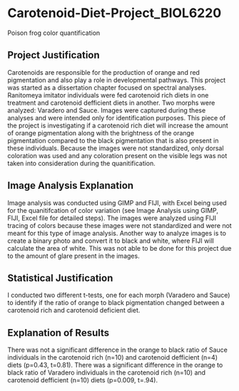 # Carotenoid-Diet-Project_BIOL6220
Poison frog color quantification

## Project Justification
Carotenoids are responsible for the production of orange and red pigmentation and also play a role in developmental pathways. This project was started as a dissertation chapter focused on spectral analyses. 
Ranitomeya imitator individuals were fed carotenoid rich diets in one treatment and carotenoid defficient diets in another. Two morphs were analyzed: Varadero and Sauce. Images were captured during these analyses and were intended only for identification purposes. 
This piece of the project is investigating if a carotenoid rich diet will increase the amount of orange pigmentation along with the brightness of the orange pigmentation compared to the black pigmentation that is also present in these individuals. 
Because the images were not standardized, only dorsal coloration was used and any coloration present on the visible legs was not taken into consideration during the quanitification.

## Image Analysis Explanation
Image analysis was conducted using GIMP and FIJI, with Excel being used for the quanitifcation of color variation (see Image Analysis using GIMP, FIJI, Excel file for detailed steps). The images were analyzed using FIJI tracing of colors because these images were not standardized and were not meant for this type of image analysis. Another way to analyze images is to create a binary photo and convert it to black and white, where FIJI will calculate the area of white. This was not able to be done for this project due to the amount of glare present in the images.

## Statistical Justification
I conducted two different t-tests, one for each morph (Varadero and Sauce) to identify if the ratio of orange to black pigmentation changed between a carotenoid rich and carotenoid deficient diet. 

## Explanation of Results
There was not a significant difference in the orange to black ratio of Sauce individuals in the carotenoid rich (n=10) and carotenoid defficient (n=4) diets (p=0.43, t=0.81). There was a significant difference in the orange to black ratio of Varadero individuals in the carotenoid rich (n=10) and carotenoid defficient (n=10) diets (p=0.009, t=.94).
